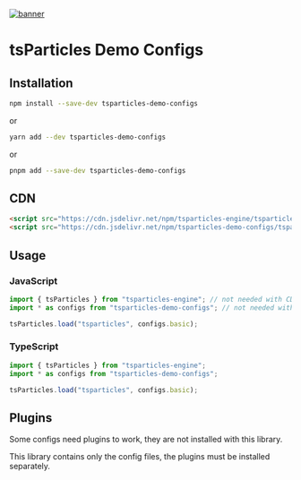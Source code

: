 [![banner](https://particles.js.org/images/banner2.png)](https://particles.js.org)

# tsParticles Demo Configs

## Installation

```bash
npm install --save-dev tsparticles-demo-configs
```

or

```bash
yarn add --dev tsparticles-demo-configs
```

or

```bash
pnpm add --save-dev tsparticles-demo-configs
```

## CDN

```html
<script src="https://cdn.jsdelivr.net/npm/tsparticles-engine/tsparticles.engine.min.js"></script>
<script src="https://cdn.jsdelivr.net/npm/tsparticles-demo-configs/tsparticles.configs.min.js"></script>
```

## Usage

### JavaScript

```javascript
import { tsParticles } from "tsparticles-engine"; // not needed with CDN
import * as configs from "tsparticles-demo-configs"; // not needed with CDN

tsParticles.load("tsparticles", configs.basic);
```

### TypeScript

```typescript
import { tsParticles } from "tsparticles-engine";
import * as configs from "tsparticles-demo-configs";

tsParticles.load("tsparticles", configs.basic);
```

## Plugins

Some configs need plugins to work, they are not installed with this library.

This library contains only the config files, the plugins must be installed separately.
